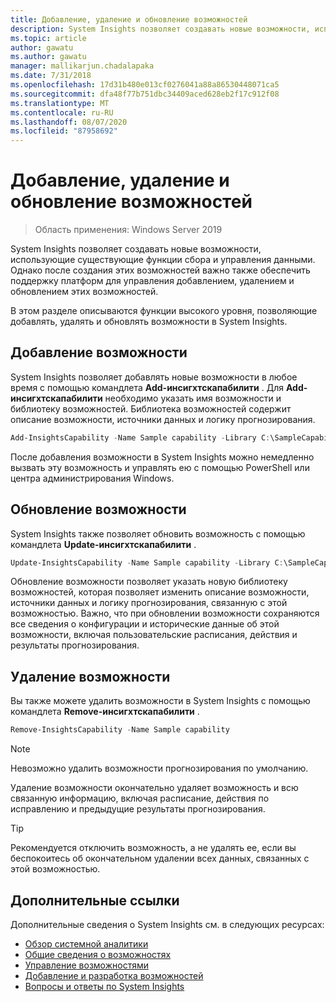 ```yaml
---
title: Добавление, удаление и обновление возможностей
description: System Insights позволяет создавать новые возможности, использующие существующие функции сбора и управления данными. Важно также иметь поддержку платформы для управления добавлением, удалением и обновлением этих возможностей. В этом разделе описываются функции высокого уровня, позволяющие добавлять, удалять и обновлять возможности в System Insights.
ms.topic: article
author: gawatu
ms.author: gawatu
manager: mallikarjun.chadalapaka
ms.date: 7/31/2018
ms.openlocfilehash: 17d31b480e013cf0276041a88a86530448071ca5
ms.sourcegitcommit: dfa48f77b751dbc34409aced628eb2f17c912f08
ms.translationtype: MT
ms.contentlocale: ru-RU
ms.lasthandoff: 08/07/2020
ms.locfileid: "87958692"
---
```

# <a name="adding-removing-and-updating-capabilities"></a>Добавление, удаление и обновление возможностей

>Область применения: Windows Server 2019

System Insights позволяет создавать новые возможности, использующие существующие функции сбора и управления данными. Однако после создания этих возможностей важно также обеспечить поддержку платформ для управления добавлением, удалением и обновлением этих возможностей.

В этом разделе описываются функции высокого уровня, позволяющие добавлять, удалять и обновлять возможности в System Insights.

## <a name="adding-a-capability"></a>Добавление возможности
System Insights позволяет добавлять новые возможности в любое время с помощью командлета **Add-инсигхтскапабилити** . Для **Add-инсигхтскапабилити** необходимо указать имя возможности и библиотеку возможностей. Библиотека возможностей содержит описание возможности, источники данных и логику прогнозирования.

```PowerShell
Add-InsightsCapability -Name Sample capability -Library C:\SampleCapability.dll
```

После добавления возможности в System Insights можно немедленно вызвать эту возможность и управлять ею с помощью PowerShell или центра администрирования Windows.

## <a name="updating-a-capability"></a>Обновление возможности
System Insights также позволяет обновить возможность с помощью командлета **Update-инсигхтскапабилити** .

```PowerShell
Update-InsightsCapability -Name Sample capability -Library C:\SampleCapabilityv2.dll
```

Обновление возможности позволяет указать новую библиотеку возможностей, которая позволяет изменить описание возможности, источники данных и логику прогнозирования, связанную с этой возможностью. Важно, что при обновлении возможности сохраняются все сведения о конфигурации и исторические данные об этой возможности, включая пользовательские расписания, действия и результаты прогнозирования.

## <a name="removing-a-capability"></a>Удаление возможности
Вы также можете удалить возможности в System Insights с помощью командлета **Remove-инсигхтскапабилити** .

```PowerShell
Remove-InsightsCapability -Name Sample capability
```
>[!NOTE]
>Невозможно удалить возможности прогнозирования по умолчанию.

Удаление возможности окончательно удаляет возможность и всю связанную информацию, включая расписание, действия по исправлению и предыдущие результаты прогнозирования.

>[!TIP]
>Рекомендуется отключить возможность, а не удалять ее, если вы беспокоитесь об окончательном удалении всех данных, связанных с этой возможностью.

## <a name="additional-references"></a>Дополнительные ссылки
Дополнительные сведения о System Insights см. в следующих ресурсах:

- [Обзор системной аналитики](overview.md)
- [Общие сведения о возможностях](understanding-capabilities.md)
- [Управление возможностями](managing-capabilities.md)
- [Добавление и разработка возможностей](adding-and-developing-capabilities.md)
- [Вопросы и ответы по System Insights](faq.md)